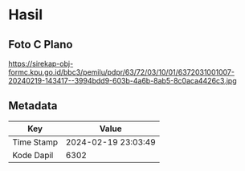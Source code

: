 # Hasil

## Foto C Plano

https://sirekap-obj-formc.kpu.go.id/bbc3/pemilu/pdpr/63/72/03/10/01/6372031001007-20240219-143417--3994bdd9-603b-4a6b-8ab5-8c0aca4426c3.jpg


## Metadata

| Key        | Value               |
| ---------- | ------------------- |
| Time Stamp | 2024-02-19 23:03:49 |
| Kode Dapil | 6302                |



